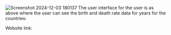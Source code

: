 ![Screenshot 2024-12-03 180137](https://github.com/user-attachments/assets/f93ed399-e267-4b20-97ff-6f7b02917a31)
The user interface for the user is as above where the user can see the birth and death rate data for years for the countries:

Website link:
